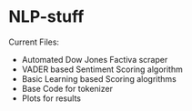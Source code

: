 # NLP-stuff
Current Files:
- Automated Dow Jones Factiva scraper
- VADER based Sentiment Scoring algorithm
- Basic Learning based Scoring alogrithms
- Base Code for tokenizer
- Plots for results
